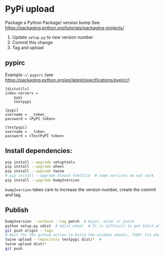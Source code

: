 
# PyPi upload

Package a Python Package/ version bump See: https://packaging.python.org/tutorials/packaging-projects/

1. Update `setup.py` to new version number
2. Commit this change
3. Tag and upload

## pypirc

Example `~/.pypirc` (see https://packaging.python.org/en/latest/specifications/pypirc/)
```
[distutils]
index-servers =
    pypi
    testpypi

[pypi]
username = __token__
password = <PyPI token>

[testpypi]
username = __token__
password = <TestPyPI token>
```

## Install dependencies:
```bash
pip install --upgrade setuptools
pip install --upgrade wheel
pip install --upgrade twine
# pip install --upgrade bleach html5lib  # some versions do not work
pip install --upgrade bump2version
```

`bump2version` takes care to increase the version number, create the commit and tag.


## Publish

```bash
bump2version --verbose --tag patch  # major, minor or patch
python setup.py sdist  # bdist_wheel  # It is difficult to get bdist_wheel working with binary files
git push origin --tags
# Wait for the github action to build the windows wheels, ToDO: Fix wheels.
twine upload --repository testpypi dist/*  # 
twine upload dist/*
git push
```
